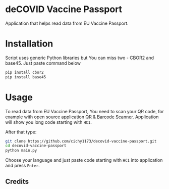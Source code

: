 # deCOVID Vaccine Passport
Application that helps read data from EU Vaccine Passport.


# Installation
Script uses generic Python libraries but You can miss two - CBOR2 and base45. Just paste command below

```bash
pip install cbor2
pip install base45
```
# Usage
To read data from EU Vaccine Passport, You need to scan your QR code, for example with open source application [QR & Barcode Scanner](https://github.com/dmitriy-ilchenko/QrAndBarcodeScanner). Application will show you long code starting with ``HC1``.

After that type:
```bash
git clone https://github.com/cichy1173/decovid-vaccine-passport.git
cd decovid-vaccine-passport
python main.py
```
Choose your language and just paste code starting with ``HC1`` into application and press ``Enter``. 

## Credits
